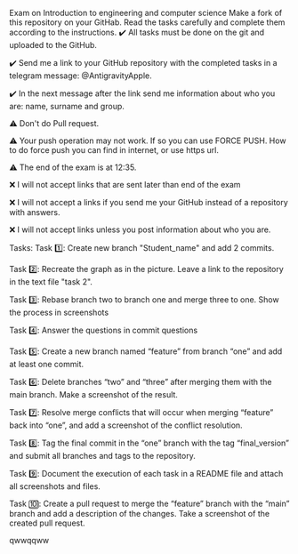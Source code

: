 Exam on Introduction to engineering and computer science
Make a fork of this repository on your GitHab. Read the tasks carefully and complete them according to the instructions.
✔️ All tasks must be done on the git and uploaded to the GitHub.

✔️ Send me a link to your GitHub repository with the completed tasks in a telegram message: @AntigravityApple.

✔️ In the next message after the link send me information about who you are: name, surname and group.

⚠️ Don't do Pull request.

⚠️ Your push operation may not work. If so you can use FORCE PUSH. How to do force push you can find in internet, or use https url.

⚠️ The end of the exam is at 12:35.

❌ I will not accept links that are sent later than end of the exam

❌ I will not accept a links if you send me your GitHub instead of a repository with answers.

❌ I will not accept links unless you post information about who you are.

Tasks:
Task 1️⃣: Create new branch "Student_name" and add 2 commits.

Task 2️⃣: Recreate the graph as in the picture. Leave a link to the repository in the text file "task 2".

Task 3️⃣: Rebase branch two to branch one and merge three to one. Show the process in screenshots

Task 4️⃣: Answer the questions in commit questions

Task 5️⃣: Create a new branch named “feature” from branch “one” and add at least one commit.

Task 6️⃣: Delete branches “two” and “three” after merging them with the main branch. Make a screenshot of the result.

Task 7️⃣: Resolve merge conflicts that will occur when merging “feature” back into “one”, and add a screenshot of the conflict resolution.

Task 8️⃣: Tag the final commit in the “one” branch with the tag “final_version” and submit all branches and tags to the repository.

Task 9️⃣: Document the execution of each task in a README file and attach all screenshots and files.

Task 🔟: Create a pull request to merge the “feature” branch with the “main” branch and add a description of the changes. Take a screenshot of the created pull request.

qwwqqww
